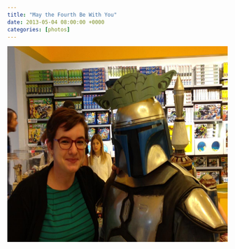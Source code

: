 ```yaml
---
title: "May the Fourth Be With You"
date: 2013-05-04 08:00:00 +0000
categories: [photos]
---
```

<img src="/assets/img/b6c34e9cc9.jpg" width="600" height="449" alt="">

